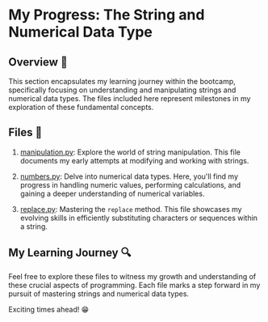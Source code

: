 # My Progress: The String and Numerical Data Type

## Overview :memo:

This section encapsulates my learning journey within the bootcamp, specifically focusing on understanding and manipulating strings and numerical data types. The files included here represent milestones in my exploration of these fundamental concepts.

## Files :page_with_curl:

1. [manipulation.py](manipulation.py): Explore the world of string manipulation. This file documents my early attempts at modifying and working with strings.

2. [numbers.py](numbers.py): Delve into numerical data types. Here, you'll find my progress in handling numeric values, performing calculations, and gaining a deeper understanding of numerical variables.

3. [replace.py](replace.py): Mastering the `replace` method. This file showcases my evolving skills in efficiently substituting characters or sequences within a string.

## My Learning Journey :mag:

Feel free to explore these files to witness my growth and understanding of these crucial aspects of programming. Each file marks a step forward in my pursuit of mastering strings and numerical data types. 

Exciting times ahead! :grin:
